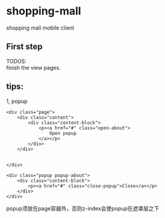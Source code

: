 # shopping-mall
shopping mall mobile client

## First step  
TODOS:  
finish the view pages.


## tips:  
1, popup  

	<div class="page">
        <div class="content">
            <div class="content-block">
                <p><a href="#" class="open-about">
                    Open popup
                </a></p>
            </div>
        </div>

        
    </div>

    <div class="popup popup-about">
        <div class="content-block">
            <p><a href="#" class="close-popup">Close</a></p>
        </div>
    </div>

popup须放在page容器外，否则z-index会使popup在遮罩层之下